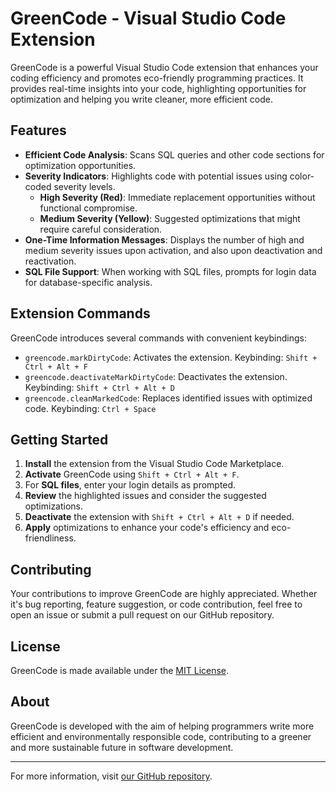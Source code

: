 # GreenCode - Visual Studio Code Extension

GreenCode is a powerful Visual Studio Code extension that enhances your coding efficiency and promotes eco-friendly programming practices. It provides real-time insights into your code, highlighting opportunities for optimization and helping you write cleaner, more efficient code.

## Features

- **Efficient Code Analysis**: Scans SQL queries and other code sections for optimization opportunities.
- **Severity Indicators**: Highlights code with potential issues using color-coded severity levels.
  - **High Severity (Red)**: Immediate replacement opportunities without functional compromise.
  - **Medium Severity (Yellow)**: Suggested optimizations that might require careful consideration.
- **One-Time Information Messages**: Displays the number of high and medium severity issues upon activation, and also upon deactivation and reactivation.
- **SQL File Support**: When working with SQL files, prompts for login data for database-specific analysis.

## Extension Commands

GreenCode introduces several commands with convenient keybindings:

- `greencode.markDirtyCode`: Activates the extension. Keybinding: `Shift + Ctrl + Alt + F`
- `greencode.deactivateMarkDirtyCode`: Deactivates the extension. Keybinding: `Shift + Ctrl + Alt + D`
- `greencode.cleanMarkedCode`: Replaces identified issues with optimized code. Keybinding: `Ctrl + Space`

## Getting Started

1. **Install** the extension from the Visual Studio Code Marketplace.
2. **Activate** GreenCode using `Shift + Ctrl + Alt + F`.
3. For **SQL files**, enter your login details as prompted.
4. **Review** the highlighted issues and consider the suggested optimizations.
5. **Deactivate** the extension with `Shift + Ctrl + Alt + D` if needed.
6. **Apply** optimizations to enhance your code's efficiency and eco-friendliness.

## Contributing

Your contributions to improve GreenCode are highly appreciated. Whether it's bug reporting, feature suggestion, or code contribution, feel free to open an issue or submit a pull request on our GitHub repository.

## License

GreenCode is made available under the [MIT License](LICENSE).

## About

GreenCode is developed with the aim of helping programmers write more efficient and environmentally responsible code, contributing to a greener and more sustainable future in software development.

---

For more information, visit [our GitHub repository](https://github.com/your-github-username/greencode).
